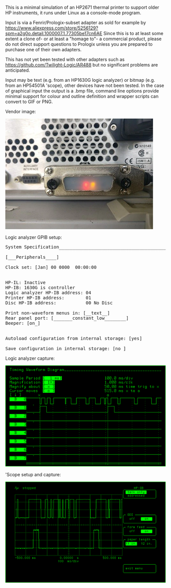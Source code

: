 This is a minimal simulation of an HP2671 thermal printer to support older HP instruments, it runs under Linux as a console-mode program.

Input is via a Fenrir/Prologix-subset adapter as sold for example by https://www.aliexpress.com/store/5256129?spm=a2g0o.detail.1000007.1.77305be17cn6AE Since this is to at least some extent a clone of- or at least a "homage to"- a commercial product, please do not direct support questions to Prologix unless you are prepared to purchase one of their own adapters.

This has not yet been tested with other adapters such as https://github.com/Twilight-Logic/AR488 but no significant problems are anticipated.

Input may be text (e.g. from an HP1630G logic analyzer) or bitmap (e.g. from an HP54501A 'scope), other devices have not been tested. In the case of graphical input the output is a .bmp file, command line options provide minimal support for colour and outline definition and wrapper scripts can convert to GIF or PNG.

Vendor image:

![Vendor image](GPIB-to-USB-GPIB-USB-CDC-Compatible-with-IEEE-488-Instrument-Control-Interface.jpg_Q90.webp)

Logic analyzer GPIB setup:

<pre>System Specification____________________________________________

[___Peripherals____]

Clock set: [Jan] 00 0000  00:00:00


HP-IL: Inactive
HP-IB: 1630G is controller
Logic analyzer HP-IB address: 04
Printer HP-IB address:        01
Disc HP-IB address:           00 No Disc

Print non-waveform menus in: [__text__]
Rear panel port: [_______constant_low________]
Beeper: [on_]


Autoload configuration from internal storage: [yes]

Save configuration in internal storage: [no_]
</pre>

Logic analyzer capture:

![Analyzer capture](./2021-03-11_11:37:04.png)

'Scope setup and capture:

![Scope setup and capture](./2021-03-11_11:51:29.png)
